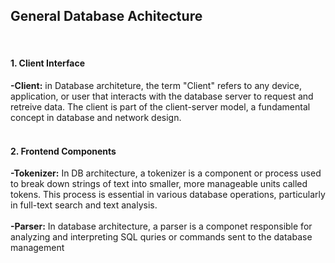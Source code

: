 <h2>General Database Achitecture</h2>
<br>
<h4>1. Client Interface</h4>
<b>-Client:</b> in Database architeture, the term "Client" refers to any device, application, or user that interacts with the database server to request and retreive data. The client is part of the client-server model, a fundamental concept in database and network design.
<br>

<br>
<h4>2. Frontend Components</h4>
<strong>-Tokenizer:</strong> In DB architecture, a tokenizer is a component or process used to break down strings of text into smaller, more manageable units called tokens. This process is essential in various database operations, particularly in full-text search and text analysis.
<br>
<br>
<strong>-Parser:</strong> In database architecture, a parser is a componet responsible for analyzing and interpreting SQL quries or commands sent to the database management
